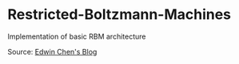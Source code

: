# Restricted-Boltzmann-Machines
Implementation of basic RBM architecture

Source: [Edwin Chen's Blog](http://blog.echen.me/2011/07/18/introduction-to-restricted-boltzmann-machines/)
